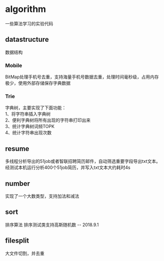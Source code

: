 ﻿# algorithm
一些算法学习的实验代码

## datastructure
数据结构

### Mobile
BitMap处理手机号去重，支持海量手机号数据去重，处理时间毫秒级，占用内存极少，使用外部存储保存字典数据

### Trie
字典树，主要实现了下面功能：      
1、将字符串插入字典树     
2、便利字典树将所有出现的字符串打印出来    
3、统计字典树词频TOPK   
4、统计字符串出现次数

## resume
多线程分析导出的51job或者智联招聘简历邮件，自动筛选重要字段导出txt文本。   
经测试本机运行分析400个51job简历，并写入txt文本大约耗时4s

## number
实现了一个大数类型，支持加法和减法

## sort
排序算法
排序测试类支持高斯随机数 -- 2018.9.1

## filesplit
大文件切割，并去重
